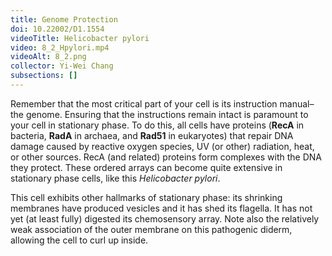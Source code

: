 ```yaml
---
title: Genome Protection
doi: 10.22002/D1.1554
videoTitle: Helicobacter pylori
video: 8_2_Hpylori.mp4
videoAlt: 8_2.png
collector: Yi-Wei Chang
subsections: []
---
```


Remember that the most critical part of your cell is its instruction manual–the genome. Ensuring that the instructions remain intact is paramount to your cell in stationary phase. To do this, all cells have proteins (**RecA** in bacteria, **RadA** in archaea, and **Rad51** in eukaryotes) that repair DNA damage caused by reactive oxygen species, UV (or other) radiation, heat, or other sources. RecA (and related) proteins form complexes with the DNA they protect. These ordered arrays can become quite extensive in stationary phase cells, like this *Helicobacter pylori*.

This cell exhibits other hallmarks of stationary phase: its shrinking membranes have produced vesicles and it has shed its flagella. It has not yet (at least fully) digested its chemosensory array. Note also the relatively weak association of the outer membrane on this pathogenic diderm, allowing the cell to curl up inside.

